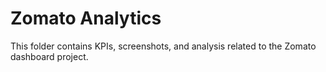 # Zomato Analytics
This folder contains KPIs, screenshots, and analysis related to the Zomato dashboard project.
